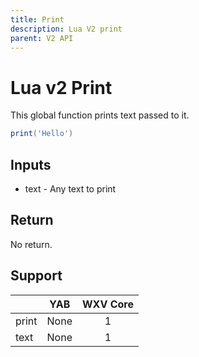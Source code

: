 ```yaml
---
title: Print
description: Lua V2 print
parent: V2 API
---
```

# Lua v2 Print

This global function prints text passed to it.

```lua
print('Hello')
```

## Inputs

- text - Any text to print

## Return

No return.

## Support

|       | YAB                    | WXV Core            |
| ----- | :--------------------: | :-----------------: |
| print | <span none>None</span> | <span full>1</span> |
| text  | <span none>None</span> | <span full>1</span> |
